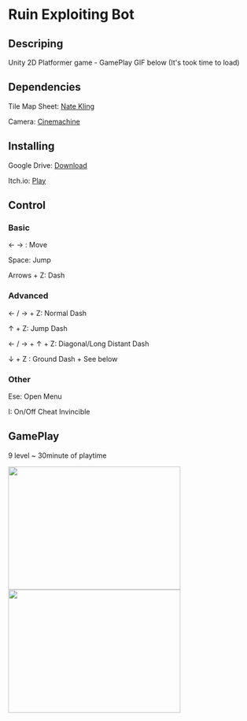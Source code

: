 # Ruin Exploiting Bot




## Descriping
Unity 2D Platformer game - GamePlay GIF below (It's took time to load)
## Dependencies
Tile Map Sheet: [Nate Kling](https://twitter.com/natekling)

Camera: [Cinemachine](https://unity.com/unity/features/editor/art-and-design/cinemachine)

## Installing
Google Drive: [Download](https://drive.google.com/drive/u/1/folders/1OHYwgrzXo2k8ms6lgSYTcn1jcWtcm-l4)

Itch.io: [Play](https://biyastogames.itch.io/reb)

## Control
### Basic 
← → : Move

Space: Jump

Arrows + Z: Dash

### Advanced

← / → + Z: Normal Dash

↑ + Z: Jump Dash

← / → + ↑ + Z: Diagonal/Long Distant Dash

↓	+ Z : Ground Dash + See below
### Other

Ese: Open Menu

I: On/Off Cheat Invincible

## GamePlay
 9 level ~ 30minute of playtime
 
<a href="url"><img src="https://user-images.githubusercontent.com/58619678/147753800-d712d9a2-c5a4-4a94-9ce1-5a67a7dfcaac.gif" align="left" height="250" width="350" ></a>

<a href="url"><img src="https://user-images.githubusercontent.com/58619678/147753904-d43117b3-ed81-4140-a77f-4877c7e86463.gif" align="left" height="250" width="350" ></a>







